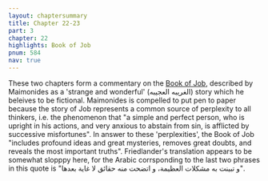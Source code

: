 ```yaml
---
layout: chaptersummary
title: Chapter 22-23
part: 3
chapter: 22
highlights: Book of Job
pnum: 584
nav: true
---
```


These two chapters form a commentary on the [Book of Job](https://www.sefaria.org/Job.1.1), described by Maimonides as a 'strange and wonderful' (الغريبه العجيبه) story which he beleives to be fictional. Maimonides is compelled to put pen to paper because the story of Job represents a common source of perplexity to all thinkers, i.e. the phenomenon that "a simple and perfect person, who is upright in his actions, and very anxious to abstain from sin, is afflicted by successive misfortunes". In answer to these 'perplexities', the Book of Job "includes profound ideas and great mysteries, removes great doubts, and reveals the most important truths". Friedlander's translation appears to be somewhat slopppy here, for the Arabic corrsponding to the last two phrases in this quote is "و تبينت به مشكلات العظيمة، و اتضحت منه حقائق لا غاية بعدها".
